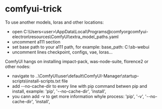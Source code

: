 # comfyui-trick

To use another models, loras and other locations:
- open C:\Users\<user>\AppData\Local\Programs\@comfyorgcomfyui-electron\resources\ComfyUI\extra_model_paths.yaml
- uncomment a111 section
- set base path to your a111 path, for example: base_path: C:\sb-webui
- uncomment lines checkpoint, configs, vae, loras...


ComfyUI hangs on installing impact-pack, was-node-suite, florence2 or other nodes:

- navigate to ..\ComfyUI\user\default\ComfyUI-Manager\startup-scripts\install-scripts.txt file
- add --no-cache-dir to every line with pip command betwen pip and install, example: 'pip', '--no-cache-dir', 'install',
- you cann add -v to get more information whyle process: 'pip', '-v', '--no-cache-dir', 'install',
